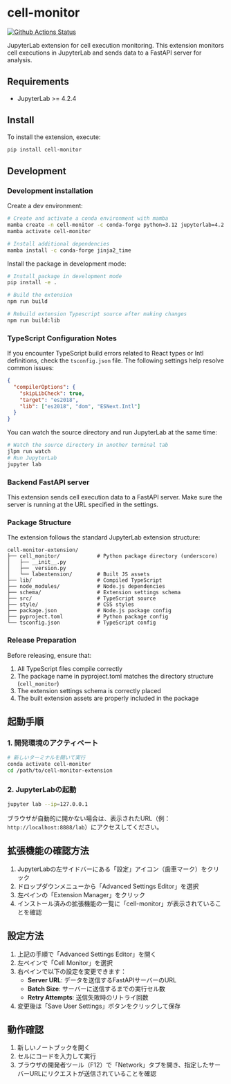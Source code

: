 # cell-monitor

[![Github Actions Status](https://github.com/company/e/workflows/Build/badge.svg)](https://github.com/company/cell-monitor-extension/actions/workflows/build.yml)

JupyterLab extension for cell execution monitoring. This extension monitors cell executions in JupyterLab and sends data to a FastAPI server for analysis.

## Requirements

- JupyterLab >= 4.2.4

## Install

To install the extension, execute:

```bash
pip install cell-monitor
```

## Development

### Development installation

Create a dev environment:

```bash
# Create and activate a conda environment with mamba
mamba create -n cell-monitor -c conda-forge python=3.12 jupyterlab=4.2.4 nodejs=20 git copier yarn
mamba activate cell-monitor

# Install additional dependencies
mamba install -c conda-forge jinja2_time
```

Install the package in development mode:

```bash
# Install package in development mode
pip install -e .

# Build the extension
npm run build

# Rebuild extension Typescript source after making changes
npm run build:lib
```

### TypeScript Configuration Notes

If you encounter TypeScript build errors related to React types or Intl definitions, check the `tsconfig.json` file. The following settings help resolve common issues:

```json
{
  "compilerOptions": {
    "skipLibCheck": true,
    "target": "es2018",
    "lib": ["es2018", "dom", "ESNext.Intl"]
  }
}
```

You can watch the source directory and run JupyterLab at the same time:

```bash
# Watch the source directory in another terminal tab
jlpm run watch
# Run JupyterLab
jupyter lab
```

### Backend FastAPI server

This extension sends cell execution data to a FastAPI server. Make sure the server is running at the URL specified in the settings.

### Package Structure

The extension follows the standard JupyterLab extension structure:

```
cell-monitor-extension/
├── cell_monitor/            # Python package directory (underscore)
│   ├── __init__.py
│   ├── _version.py
│   └── labextension/        # Built JS assets
├── lib/                     # Compiled TypeScript
├── node_modules/            # Node.js dependencies
├── schema/                  # Extension settings schema
├── src/                     # TypeScript source
├── style/                   # CSS styles
├── package.json             # Node.js package config
├── pyproject.toml           # Python package config
└── tsconfig.json            # TypeScript config
```

### Release Preparation

Before releasing, ensure that:

1. All TypeScript files compile correctly
2. The package name in pyproject.toml matches the directory structure (`cell_monitor`)
3. The extension settings schema is correctly placed
4. The built extension assets are properly included in the package

## 起動手順

### 1. 開発環境のアクティベート

```bash
# 新しいターミナルを開いて実行
conda activate cell-monitor
cd /path/to/cell-monitor-extension
```

### 2. JupyterLabの起動

```bash
jupyter lab --ip=127.0.0.1
```

ブラウザが自動的に開かない場合は、表示されたURL（例：`http://localhost:8888/lab`）にアクセスしてください。

## 拡張機能の確認方法

1. JupyterLabの左サイドバーにある「設定」アイコン（歯車マーク）をクリック
2. ドロップダウンメニューから「Advanced Settings Editor」を選択
3. 左ペインの「Extension Manager」をクリック
4. インストール済みの拡張機能の一覧に「cell-monitor」が表示されていることを確認

## 設定方法

1. 上記の手順で「Advanced Settings Editor」を開く
2. 左ペインで「Cell Monitor」を選択
3. 右ペインで以下の設定を変更できます：
   - **Server URL**: データを送信するFastAPIサーバーのURL
   - **Batch Size**: サーバーに送信するまでの実行セル数
   - **Retry Attempts**: 送信失敗時のリトライ回数
4. 変更後は「Save User Settings」ボタンをクリックして保存

## 動作確認

1. 新しいノートブックを開く
2. セルにコードを入力して実行
3. ブラウザの開発者ツール（F12）で「Network」タブを開き、指定したサーバーURLにリクエストが送信されていることを確認
